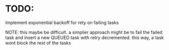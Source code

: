 # TODO:

Implement exponential backoff for rety on failing tasks

NOTE: this maybe be difficult. a simplier approach might be to fail the failed task and insert a new QUEUED task with retry decremented. this way, a task wont block the rest of the tasks
